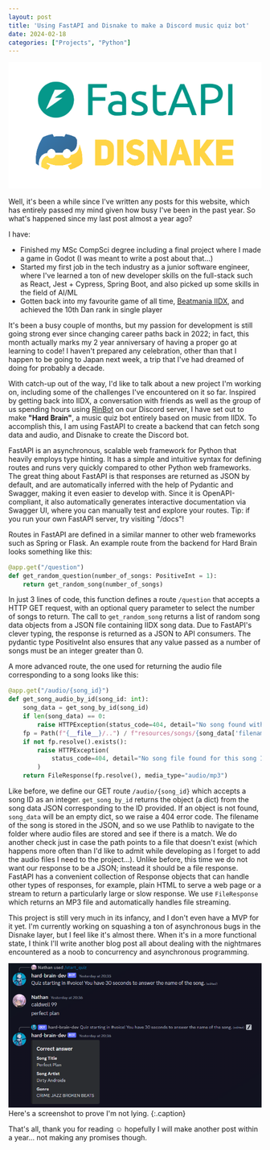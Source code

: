 ```yaml
---
layout: post
title: 'Using FastAPI and Disnake to make a Discord music quiz bot'
date: 2024-02-18
categories: ["Projects", "Python"]
---
```

![fast api and disnake logos](/assets/img/2024-02-18-hard-brain-api/logos.png)

Well, it's been a while since I've written any posts for this website, which has entirely passed my mind given how busy I've been in the past year. So what's happened since my last post almost a year ago?

I have:

- Finished my MSc CompSci degree including a final project where I made a game in Godot (I was meant to write a post about that...)
- Started my first job in the tech industry as a junior software engineer, where I've learned a ton of new developer skills on the full-stack such as React, Jest + Cypress, Spring Boot, and also picked up some skills in the field of AI/ML
- Gotten back into my favourite game of all time, [Beatmania IIDX](https://en.wikipedia.org/wiki/Beatmania_IIDX), and achieved the 10th Dan rank in single player

It's been a busy couple of months, but my passion for development is still going strong ever since changing career paths back in 2022; in fact, this month actually marks my 2 year anniversary of having a proper go at learning to code! I haven't prepared any celebration, other than that I happen to be going to Japan next week, a trip that I've had dreamed of doing for probably a decade.

With catch-up out of the way, I'd like to talk about a new project I'm working on, including some of the challenges I've encountered on it so far. Inspired by getting back into IIDX, a conversation with friends as well as the group of us spending hours using [RinBot](https://rinbot.moe/) on our Discord server, I have set out to make **"Hard Brain"**, a music quiz bot entirely based on music from IIDX. To accomplish this, I am using FastAPI to create a backend that can fetch song data and audio, and Disnake to create the Discord bot.

FastAPI is an asynchronous, scalable web framework for Python that heavily employs type hinting. It has a simple and intuitive syntax for defining routes and runs very quickly compared to other Python web frameworks. The great thing about FastAPI is that responses are returned as JSON by default, and are automatically inferred with the help of Pydantic and Swagger, making it even easier to develop with. Since it is OpenAPI-compliant, it also automatically generates interactive documentation via Swagger UI, where you can manually test and explore your routes. Tip: if you run your own FastAPI server, try visiting "/docs"!

Routes in FastAPI are defined in a similar manner to other web frameworks such as Spring or Flask. An example route from the backend for Hard Brain looks something like this:

```python
@app.get("/question")
def get_random_question(number_of_songs: PositiveInt = 1):
    return get_random_song(number_of_songs)
```

In just 3 lines of code, this function defines a route `/question` that accepts a HTTP GET request, with an optional query parameter to select the number of songs to return. The call to `get_random_song` returns a list of random song data objects from a JSON file containing IIDX song data. Due to FastAPI's clever typing, the response is returned as a JSON to API consumers. The pydantic type PositiveInt also ensures that any value passed as a number of songs must be an integer greater than 0.

A more advanced route, the one used for returning the audio file corresponding to a song looks like this:

```python
@app.get("/audio/{song_id}")
def get_song_audio_by_id(song_id: int):
    song_data = get_song_by_id(song_id)
    if len(song_data) == 0:
        raise HTTPException(status_code=404, detail="No song found with this ID")
    fp = Path(f"{__file__}/..") / f"resources/songs/{song_data['filename']}"
    if not fp.resolve().exists():
        raise HTTPException(
            status_code=404, detail="No song file found for this song ID"
        )
    return FileResponse(fp.resolve(), media_type="audio/mp3")
```

Like before, we define our GET route `/audio/{song_id}` which accepts a song ID as an integer. `get_song_by_id` returns the object (a dict) from the song data JSON corresponding to the ID provided. If an object is not found, `song_data` will be an empty dict, so we raise a 404 error code. The filename of the song is stored in the JSON, and so we use Pathlib to navigate to the folder where audio files are stored and see if there is a match. We do another check just in case the path points to a file that doesn't exist (which happens more often than I'd like to admit while developing as I forget to add the audio files I need to the project...). Unlike before, this time we do not want our response to be a JSON; instead it should be a file response. FastAPI has a convenient collection of Response objects that can handle other types of responses, for example, plain HTML to serve a web page or a stream to return a particularly large or slow response. We use `FileResponse` which returns an MP3 file and automatically handles file streaming.

This project is still very much in its infancy, and I don't even have a MVP for it yet. I'm currently working on squashing a ton of asynchronous bugs in the Disnake layer, but I feel like it's almost there. When it's in a more functional state, I think I'll write another blog post all about dealing with the nightmares encountered as a noob to concurrency and asynchronous programming.

![Hard Brain bot preview](/assets/img/2024-02-18-hard-brain-api/bot.png)
Here's a screenshot to prove I'm not lying.
{:.caption}

That's all, thank you for reading :relaxed: hopefully I will make another post within a year... not making any promises though.
